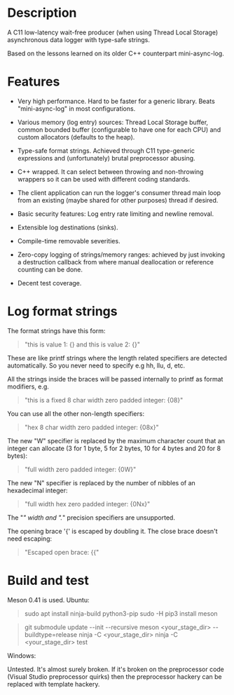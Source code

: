 Description
===========

A C11 low-latency wait-free producer (when using Thread Local Storage)
asynchronous data logger with type-safe strings.

Based on the lessons learned on its older C++ counterpart mini-async-log.

Features
========

- Very high performance. Hard to be faster for a generic library. Beats
  "mini-async-log" in most configurations.

- Various memory (log entry) sources: Thread Local Storage buffer, common
  bounded buffer (configurable to have one for each CPU) and custom allocators
  (defaults to the heap).

- Type-safe format strings. Achieved through C11 type-generic expressions and
  (unfortunately) brutal preprocessor abusing.

- C++ wrapped. It can select between throwing and non-throwing wrappers so it
  can be used with different coding standards.

- The client application can run the logger's consumer thread main loop from an
  existing (maybe shared for other purposes) thread if desired.

- Basic security features: Log entry rate limiting and newline removal.

- Extensible log destinations (sinks).

- Compile-time removable severities.

- Zero-copy logging of strings/memory ranges: achieved by just invoking a
  destruction callback from where manual deallocation or reference counting can
  be done.

- Decent test coverage.

Log format strings
==================

The format strings have this form:

> "this is value 1: {} and this is value 2: {}"

These are like printf strings where the length related specifiers are detected
automatically. So you never need to specify e.g hh, llu, d, etc.

All the strings inside the braces will be passed internally to printf as format
modifiers, e.g.

> "this is a fixed 8 char width zero padded integer: {08}"

You can use all the other non-length specifiers:

> "hex 8 char width zero padded integer: {08x}"

The new "W" specifier is replaced by the maximum character count that an
integer can allocate (3 for 1 byte, 5 for 2 bytes, 10 for 4 bytes and 20 for 8
bytes):

> "full width zero padded integer: {0W}"

The new "N" specifier is replaced by the number of nibbles of an hexadecimal
integer:

> "full width hex zero padded integer: {0Nx}"

The "*" width and ".*" precision specifiers are unsupported.

The opening brace '{' is escaped by doubling it. The close brace doesn't need
escaping:

> "Escaped open brace: {{"

Build and test
==================

Meson 0.41 is used. Ubuntu:

> sudo apt install ninja-build python3-pip
> sudo -H pip3 install meson

> git submodule update --init --recursive
> meson <your_stage_dir>  --buildtype=release
> ninja -C <your_stage_dir>
> ninja -C <your_stage_dir> test

Windows:

Untested. It's almost surely broken. If it's broken on the preprocessor code
(Visual Studio preprocessor quirks) then the preprocessor hackery can be
replaced with template hackery.
